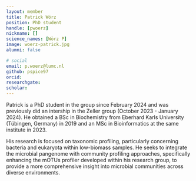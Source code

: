 ```yaml
---
layout: member
title: Patrick Wörz
position: PhD student
handle: [pwoerz]
nickname: []
science_names: [Wörz P]
image: woerz-patrick.jpg
alumni: false

# social
email: p.woerz@lumc.nl
github: pspice97
orcid:
researchgate:
scholar:
---
```


Patrick is a PhD student in the group since February 2024 and was previously did an intership in the Zeller group (October 2023 - January 2024). He obtained a BSc in Biochemistry from Eberhard Karls University (Tübingen, Germany) in 2019 and an MSc in Bioinformatics at the same institute in 2023.

His research is focused on taxonomic profiling, particularly concerning bacteria and eukaryota within low-biomass samples. He seeks to integrate the microbial pangenome with community profiling approaches, specifically enhancing the mOTUs profiler developed within his research group, to provide a more comprehensive insight into microbial communities across diverse environments.
